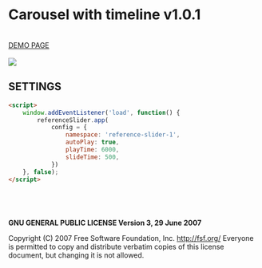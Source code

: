 # Carousel with timeline v1.0.1

<br />
<a href="https://zsoltkiraly.com/developments/carousel-with-timeline/" target="_blank">DEMO PAGE</a><br /><br />

<img src="http://zsoltkiraly.com/developments/_images/carousel-with-timeline-001.jpg">


## SETTINGS

```html
<script>
	window.addEventListener('load', function() { 
		referenceSlider.app(
            config = {
                namespace: 'reference-slider-1',
                autoPlay: true,
                playTime: 6000,
                slideTime: 500,
            })
	}, false);
</script>
```


#
<br />

<b>GNU GENERAL PUBLIC LICENSE Version 3, 29 June 2007</b>

Copyright (C) 2007 Free Software Foundation, Inc. <http://fsf.org/>
Everyone is permitted to copy and distribute verbatim copies of this license document, but changing it is not allowed.
